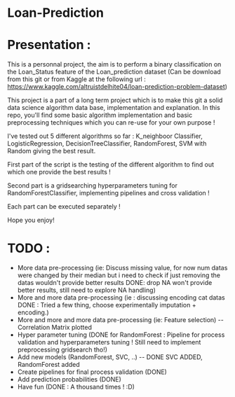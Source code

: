 # Loan-Prediction

# Presentation :

This is a personnal project, the aim is to perform a binary classification on the Loan_Status feature of the Loan_prediction dataset (Can be download from this git or from Kaggle at the following url : https://www.kaggle.com/altruistdelhite04/loan-prediction-problem-dataset)

This project is a part of a long term project which is to make this git a solid data science algorithm data base, implementation and explanation.
In this repo, you'll find some basic algorithm implementation and basic preprocessing techniques which you can re-use for your own purpose !


I've tested out 5 different algorithms so far : K_neighboor Classifier, LogisticRegression, DecisionTreeClassifier, RandomForest, SVM with Random giving the best result.

First part of the script is the testing of the different algorithm to find out which one provide the best results !

Second part is a gridsearching hyperparameters tuning for RandomForestClassifier, implementing pipelines and cross validation ! 

Each part can be executed separately !

Hope you enjoy!






# TODO :

- More data pre-processing (ie: Discuss missing value, for now num datas were changed by their median but i need to check if just removing the datas wouldn't provide better results  DONE: drop NA won't provide better results, still need to explore NA handling)
- More and more data pre-processing (ie : discussing encoding cat datas DONE : Tried a few thing, choose experimentally imputation + encoding.)
- More and more and more data pre-processing (ie: Feature selection) -- Correlation Matrix plotted 
- Hyper parameter tuning (DONE for RandomForest : Pipeline for process validation and hyperparameters tuning ! Still need to implement preprocessing gridsearch tho!)
- Add new models (RandomForest, SVC, ..) -- DONE SVC ADDED, RandomForest added
- Create pipelines for final process validation (DONE)
- Add prediction probabilities (DONE)
- Have fun (DONE : A thousand times ! :D)


